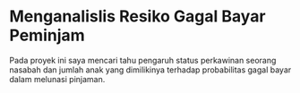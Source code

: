 # Menganalislis Resiko Gagal Bayar Peminjam
Pada proyek ini saya mencari tahu pengaruh status perkawinan seorang nasabah dan jumlah anak yang dimilikinya terhadap probabilitas gagal bayar dalam melunasi pinjaman. 
